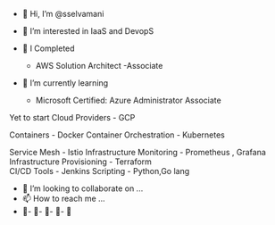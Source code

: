 - 👋 Hi, I’m @sselvamani
- 👀 I’m interested in IaaS and DevopS
- 🌱 I	Completed 
    - AWS Solution Architect -Associate

- 🌱 I’m currently learning 
	-	Microsoft Certified: Azure Administrator Associate

Yet to start 
Cloud Providers -  GCP

Containers - 	Docker
Container Orchestration - 	Kubernetes

Service Mesh - 	Istio
Infrastructure Monitoring - 	Prometheus , Grafana
Infrastructure Provisioning - 	Terraform	
CI/CD Tools -	Jenkins	
Scripting - Python,Go lang




- 💞️ I’m looking to collaborate on ...
- 📫 How to reach me ...
- 💞️- 💞️- 💞️- 💞️- 💞️

<!---
sselvamani/sselvamani is a ✨ special ✨ repository because its `README.md` (this file) appears on your GitHub profile.
You can click the Preview link to take a look at your changes.
--->
